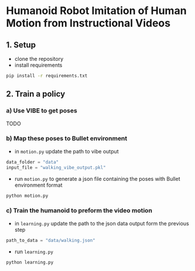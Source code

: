 # Humanoid Robot Imitation of Human Motion from Instructional Videos

## 1. Setup
* clone the repository
* install requirements

```bash
pip install -r requirements.txt
```

## 2. Train a policy

### a) Use VIBE to get poses 
TODO

### b) Map these poses to Bullet environment
* in `motion.py` update the path to vibe output

```python
data_folder = "data"
input_file = "walking_vibe_output.pkl"
```

* run `motion.py` to generate a json file containing the poses with Bullet environment format

```bash
python motion.py
```

### c) Train the humanoid to preform the video motion
* in `learning.py` update the path to the json data output form the previous step

```python
path_to_data = "data/walking.json"
```

* run `learning.py`
```bash
python learning.py
```